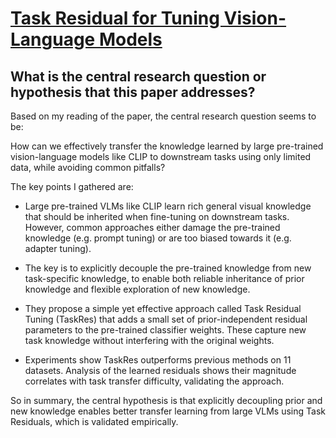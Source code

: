 # [Task Residual for Tuning Vision-Language Models](https://arxiv.org/abs/2211.10277)

## What is the central research question or hypothesis that this paper addresses?

 Based on my reading of the paper, the central research question seems to be:

How can we effectively transfer the knowledge learned by large pre-trained vision-language models like CLIP to downstream tasks using only limited data, while avoiding common pitfalls?

The key points I gathered are:

- Large pre-trained VLMs like CLIP learn rich general visual knowledge that should be inherited when fine-tuning on downstream tasks. However, common approaches either damage the pre-trained knowledge (e.g. prompt tuning) or are too biased towards it (e.g. adapter tuning).

- The key is to explicitly decouple the pre-trained knowledge from new task-specific knowledge, to enable both reliable inheritance of prior knowledge and flexible exploration of new knowledge. 

- They propose a simple yet effective approach called Task Residual Tuning (TaskRes) that adds a small set of prior-independent residual parameters to the pre-trained classifier weights. These capture new task knowledge without interfering with the original weights.

- Experiments show TaskRes outperforms previous methods on 11 datasets. Analysis of the learned residuals shows their magnitude correlates with task transfer difficulty, validating the approach.

So in summary, the central hypothesis is that explicitly decoupling prior and new knowledge enables better transfer learning from large VLMs using Task Residuals, which is validated empirically.
